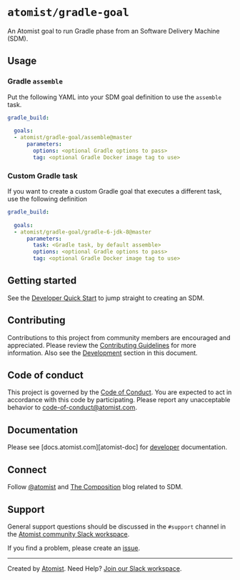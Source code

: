 # `atomist/gradle-goal`

An Atomist goal to run Gradle phase from an Software Delivery Machine (SDM).

## Usage

### Gradle `assemble`

Put the following YAML into your SDM goal definition to use the `assemble`
task.

```yaml
gradle_build:
  
  goals:
  - atomist/gradle-goal/assemble@master
      parameters:
        options: <optional Gradle options to pass>
        tag: <optional Gradle Docker image tag to use>
```       

### Custom Gradle task

If you want to create a custom Gradle goal that executes a different task, use the following definition

```yaml
gradle_build:
  
  goals:
  - atomist/gradle-goal/gradle-6-jdk-8@master
      parameters:
        task: <Gradle task, by default assemble>
        options: <optional Gradle options to pass>
        tag: <optional Gradle Docker image tag to use>
```    

## Getting started

See the [Developer Quick Start][atomist-quick] to jump straight to
creating an SDM.

[atomist-quick]: https://docs.atomist.com/quick-start/ (Atomist - Developer Quick Start)

## Contributing

Contributions to this project from community members are encouraged
and appreciated. Please review the [Contributing
Guidelines](CONTRIBUTING.md) for more information. Also see the
[Development](#development) section in this document.

## Code of conduct

This project is governed by the [Code of
Conduct](CODE_OF_CONDUCT.md). You are expected to act in accordance
with this code by participating. Please report any unacceptable
behavior to code-of-conduct@atomist.com.

## Documentation

Please see [docs.atomist.com][atomist-doc] for
[developer][atomist-doc-sdm] documentation.

[atomist-doc-sdm]: https://docs.atomist.com/developer/sdm/ (Atomist Documentation - SDM Developer)

## Connect

Follow [@atomist][atomist-twitter] and [The Composition][atomist-blog]
blog related to SDM.

[atomist-twitter]: https://twitter.com/atomist (Atomist on Twitter)
[atomist-blog]: https://the-composition.com/ (The Composition - The Official Atomist Blog)

## Support

General support questions should be discussed in the `#support`
channel in the [Atomist community Slack workspace][slack].

If you find a problem, please create an [issue][].

[issue]: https://github.com/atomist/npm-goal/issues

---

Created by [Atomist][atomist].
Need Help?  [Join our Slack workspace][slack].

[atomist]: https://atomist.com/ (Atomist - How Teams Deliver Software)
[slack]: https://join.atomist.com/ (Atomist Community Slack)
